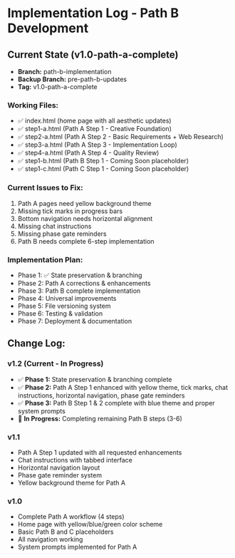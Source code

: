 # Implementation Log - Path B Development

## Current State (v1.0-path-a-complete)
- **Branch:** path-b-implementation
- **Backup Branch:** pre-path-b-updates
- **Tag:** v1.0-path-a-complete

### Working Files:
- ✅ index.html (home page with all aesthetic updates)
- ✅ step1-a.html (Path A Step 1 - Creative Foundation)
- ✅ step2-a.html (Path A Step 2 - Basic Requirements + Web Research)
- ✅ step3-a.html (Path A Step 3 - Implementation Loop)
- ✅ step4-a.html (Path A Step 4 - Quality Review)
- ✅ step1-b.html (Path B Step 1 - Coming Soon placeholder)
- ✅ step1-c.html (Path C Step 1 - Coming Soon placeholder)

### Current Issues to Fix:
1. Path A pages need yellow background theme
2. Missing tick marks in progress bars
3. Bottom navigation needs horizontal alignment
4. Missing chat instructions
5. Missing phase gate reminders
6. Path B needs complete 6-step implementation

### Implementation Plan:
- Phase 1: ✅ State preservation & branching
- Phase 2: Path A corrections & enhancements
- Phase 3: Path B complete implementation
- Phase 4: Universal improvements
- Phase 5: File versioning system
- Phase 6: Testing & validation
- Phase 7: Deployment & documentation

## Change Log:
### v1.2 (Current - In Progress)
- ✅ **Phase 1:** State preservation & branching complete
- ✅ **Phase 2:** Path A Step 1 enhanced with yellow theme, tick marks, chat instructions, horizontal navigation, phase gate reminders
- ✅ **Phase 3:** Path B Step 1 & 2 complete with blue theme and proper system prompts
- 🔄 **In Progress:** Completing remaining Path B steps (3-6)

### v1.1
- Path A Step 1 updated with all requested enhancements
- Chat instructions with tabbed interface
- Horizontal navigation layout
- Phase gate reminder system
- Yellow background theme for Path A

### v1.0
- Complete Path A workflow (4 steps)
- Home page with yellow/blue/green color scheme
- Basic Path B and C placeholders
- All navigation working
- System prompts implemented for Path A
